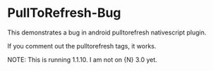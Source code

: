 # PullToRefresh-Bug
This demonstrates a bug in android pulltorefresh nativescript plugin.

If you comment out the pulltorefresh tags, it works.

NOTE: This is running 1.1.10. I am not on {N} 3.0 yet.